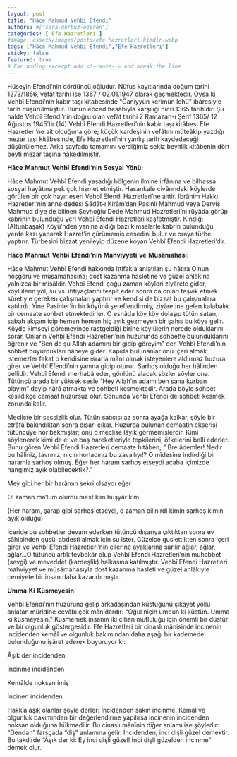 ```yaml
---
layout: post
title: "Hâce Mahmud Vehbi Efendi"
authors: #["sara-gurbuz-ozeren"]
categories: [ Efe Hazretleri ]
#image: assets/images/posts/efe-hazretleri-kimdir.webp
tags: ["Hâce Mahmud Vehbi Efendi","Efe Hazretleri"]
sticky: false
featured: true
# For adding excerpt add <!--more--> and break the line
---
```


Hüseyin Efendi’nin dördüncü oğludur. Nüfus kayıtlarında doğum tarihi 1273/1856, vefât tarihi ise 1367 / 02.01.1947 olarak geçmektedir. Oysa ki Vehbî Efendi’nin kabir taşı kitabesinde “Ğaniyyün kerîmün lehû” ibâresiyle tarih düşürülmüştür. Bunun ebced hesâbıyla karşılığı hicrî 1365 târihidir. Şu halde Vehbî Efendi’nin doğru olan vefât tarihi 2 Ramazan-ı Şerif 1365/ 12 Ağustos 1945’tir.(14) Vehbî Efendi Hazretleri’nin kabir taşı kitâbesi Efe Hazretleri’ne ait olduğuna göre; küçük kardeşinin vefâtını müteâkip yazdığı mezar taşı kitâbesinde, Efe Hazretleri’nin yanlış tarih kaydedeceği düşünülemez. Arka sayfada tamamını verdiğimiz sekiz beyitlik kitâbenin dört beyti mezar taşına hâkedilmiştir.

**Hâce Mahmut Vehbî Efendi’nin Sosyal Yönü:**

Hâce Mahmut Vehbî Efendi yaşadığı bölgenin ilmine irfânına ve bilhassa sosyal hayâtına pek çok hizmet etmiştir. Hasankale civârındaki köylerde görülen bir çok hayır eseri Vehbî Efendi Hazretleri’ne aittir. İbrâhim Hakkı Hazretleri’nin anne dedesi Sâdât-ı Kirâm’dan Pasinli Mahmud veya Derviş Mahmud diye de bilinen Şeyhoğlu Dede Mahmud Hazretleri’ni rüyâda görüp kabrinin bulunduğu yeri Vehbî Efendi Hazretleri keşfetmiştir. Kındığı (Altunbaşak) Köyü’nden yanına aldığı bazı kimselerle kabrin bulunduğu yerde kazı yaparak Hazret’in çürümemiş cesedini bulur ve oraya türbe yaptırır. Türbesini bizzat yenileyip düzene koyan Vehbî Efendi Hazretleri’dir.

**Hâce Mahmut Vehbî Efendi’nin Mahviyyeti ve Müsâmahası:**

Hâce Mahmut Vehbî Efendi hakkında ittifakla anlatılan şu hâtıra O’nun hoşgörü ve müsâmahasına; dost kazanma hasletine ve güzel ahlâkına yalnızca bir misâldir. Vehbî Efendi çoğu zaman köyleri ziyârete gider, köylülerin yol, su vs. ihtiyaçlarını tespit eder sonra da onları teşvik etmek sûretiyle gereken çalışmaları yaptırır ve kendisi de bizzat bu çalışmalara katılırdı. Yine Pasinler’in bir köyünü şereflendirmiş, ziyâretine gelen kalabalık bir cemaate sohbet etmektedirler. O esnâda köy köy dolaşıp tütün satan, sabah akşam içip hemen hemen hiç ayık gezmeyen bir şahıs bu köye gelir. Köyde kimseyi göremeyince rastgeldiği birine köylülerin nerede olduklarını sorar. Onların Vehbî Efendi Hazretleri’nin huzurunda sohbette bulunduklarını öğrenir ve “Ben de şu Allah adamını bir gidip göreyim” der, Vehbî Efendi’nin sohbet buyurdukları hâneye gider. Kapıda bulunanlar onu içeri almak istemezler fakat o kendisine ısrarla mâni olmak isteyenlere aldırmaz huzura girer ve Vehbî Efendi’nin yanına gidip oturur. Sarhoş olduğu her hâlinden bellidir. Vehbî Efendi merhabâ eder, gönlünü alacak sözler söyler ona. Tütüncü arada bir yüksek sesle “Hey Allah’ın adamı ben sana kurban olayım” deyip nârâ atmakta ve sohbeti kesmektedir. Arada böyle sohbet kesildikçe cemaat huzursuz olur. Sonunda Vehbî Efendi de sohbeti kesmek zorunda kalır.

Mecliste bir sessizlik olur. Tütün satıcısı az sonra ayağa kalkar, şöyle bir etrâfa bakındıktan sonra dışarı çıkar. Huzurda bulunan cemaatin ekserisi tütüncüye hor bakmışlar; onu o meclise lâyık görmemişlerdir. Kimi söylenerek kimi de el ve baş hareketleriyle tepkilerini, öfkelerini belli ederler. Bunu gören Vehbî Efendi Hazretleri cemaate hitâben; ” Bre âdemler! Nedir bu hâliniz, tavrınız; niçin horladınız bu zavallıyı!? O mîdesine indirdiği bir haramla sarhoş olmuş. Eğer her haram sarhoş etseydi acaba içimizde hangimiz ayık olabilecektik?.”

Mey gibi her bir harâmın sekri olsaydı eğer

Ol zaman ma‘lum olurdu mest kim huşyâr kim

(Her haram, şarap gibi sarhoş etseydi, o zaman bilinirdi kimin sarhoş kimin ayık olduğu)

İçeride bu sohbetler devam ederken tütüncü dışarıya çıktıktan sonra ev sâhibinden gusül abdesti almak için su ister. Güzelce guslettikten sonra içeri girer ve Vehbî Efendi Hazretleri’nin ellerine ayaklarına sarılır ağlar, ağlar, ağlar…O tütüncü artık tevbekâr olup Vehbî Efendi Hazretleri’nin muhabbet (sevgi) ve meveddet (kardeşlik) halkasına katılmıştır. Vehbî Efendi Hazretleri mahviyyet ve müsâmahasıyla dost kazanma hasleti ve güzel ahlâkıyle cemiyete bir insan daha kazandırmıştır.

**Umma Ki Küsmeyesin**

Vehbî Efendi’nin huzûruna gelip arkadaşından küstüğünü şikâyet yollu anlatan mürîdine cevâbı çok mânîdardır: “Oğul niçin umdun ki küstün. Umma ki küsmeyesin.” Küsmemek insanın iki cihan mutluluğu için önemli bir düstûr ve bir olgunluk göstergesidir. Efe Hazretleri bir cinaslı mânisinde incinenin incidenden kemâl ve olgunluk bakımından daha aşağı bir kademede bulunduğunu işâret ederek buyuruyor ki:

Âşık der incidenden

İncinme incidenden

Kemâlde noksan imiş

İncinen incidenden

Hakk’a âşık olanlar şöyle derler: İncidenden sakın incinme. Kemâl ve olgunluk bakımından bir değerlendirme yapılırsa incinenin incidenden noksan olduğuna hükmedilir. Bu cinaslı mânînin diğer anlamı ise şöyledir: “Dendan” farsçada “diş” anlamına gelir. İncidenden, inci dişli güzel demektir. Bu takdirde “Âşık der ki: Ey inci dişli güzel! İnci dişli güzelden incinme” demek olur.
